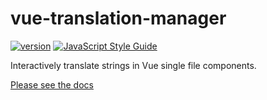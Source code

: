 # vue-translation-manager

[![version](https://badgen.net/npm/v/vue-translation-manager)](https://npm.im/vue-translation-manager)
[![JavaScript Style Guide](https://img.shields.io/badge/code_style-standard-brightgreen.svg)](https://standardjs.com)

Interactively translate strings in Vue single file components.

[Please see the docs](https://cyon.github.com/vue-translation-manager)
